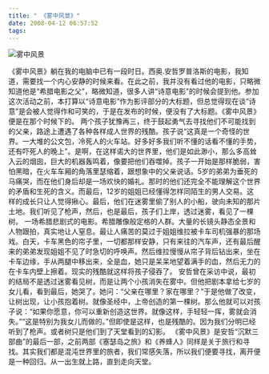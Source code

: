 ```yaml
---
title: " 《雾中风景》"
date: 2008-04-12 06:57:52
tags:
---
```


![雾中风景](../../../images/2008/04/wzfj.jpg) 

《雾中风景》躺在我的电脑中已有一段时日。西奥.安哲罗普洛斯的电影，我知道，需要找一个内心安静的时候来看。在此之前，我并没有看过他的电影，只略微知道他是“希腊电影之父”，略微知道，很多人讲“诗意电影”的时候会提到他。参加这次活动之前，本打算以“诗意电影”作为影评部分的大标题，但总觉得现在谈“诗意”是会被人觉得作和可笑的，于是在发布的时候，便没有了大标题。《雾中风景》便是在那个时候下的。 两个孩子犹豫再三，终于鼓起勇气去寻找他们不可能找到的父亲，路途上遭遇了各种各样成人世界的残酷。孩子说“这真是一个奇怪的世界。一大堆的公文包，冷死人的火车站。好多好多我们听不懂的话看不懂的手势，还有吓死人的晚上”。是啊，在这样诺大的世界里，他们是如此渺小，那么多高耸入云的烟囱，巨大的机器轰鸣着，像要把他们吞噬掉。孩子一开始是那样脆弱，害怕黑暗，在火车车厢的角落里瑟缩着，跟想象中的父亲说话。5岁的弟弟为垂死的马痛哭，而在他们身后却是一场欢快的婚礼。那时的他们还完全不能理解这个世界的矛盾和生死的含义。而最后，12岁的姐姐已经懂得怎样同陌生的男人交易。这样的成长只让人觉得揪心。最后，他们在迷雾里偷了别人的小船，驶向未知的那片土地。我们听见了枪声，然后，也是最后，孩子们上岸，透过迷雾，看见了一棵树。 一场希腊悲剧式的电影。希腊雕像般定格的人群。大量的长镜头静态全景和人物跟拍，真实地让人窒息。最让人痛苦的莫过于姐姐维拉被卡车司机强暴的那场戏。白天，卡车黑色的帘子里，一切都那样安静，只有来往的汽车声，还有最后醒来的弟弟发现姐姐不见了时急切的呼唤声。然后维拉慢慢从帘子背后钻出来，坐在卡车边缘，手从两腿中移出来，全是血，她只是呆呆地望着满手的血，然后无力的在卡车内壁上擦着。现实的残酷就这样将孩子侵吞了。 安哲曾在采访中说，最初的结局不是透过迷雾看见树，而是让两个小孩消失在雾中。但他把剧本拿给七岁的女儿看，看到最后，她哭了。她问：“父亲在哪里？家在哪里？”于是他做了改变，让树出现，让小孩抱着树。就像圣经中，上帝创造的第一棵树。那么他就可以对孩子说：“如果你愿意，你可以重新创造这世界。就像这样，手轻轻一挥，雾就会消失。”“这是特别为我女儿而做的。”但即使是这样，也是残酷的。因为我们分明已经听到了枪声。或者树只是他们到了天堂看到的幻影。 《雾中风景》是安哲“沉默三部曲”的最后一部，之前两部《塞瑟岛之旅》和《养蜂人》同样是关于旅行和寻找。其实我们都是混沌世界里的旅者，我们常感失落，所以我们便要寻找，离开便是一种回归。从一出生就上路，直到走向天堂。